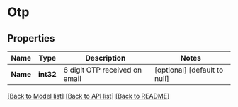 # Otp

## Properties
Name | Type | Description | Notes
------------ | ------------- | ------------- | -------------
**Name** | **int32** | 6 digit OTP received on email | [optional] [default to null]

[[Back to Model list]](../README.md#documentation-for-models) [[Back to API list]](../README.md#documentation-for-api-endpoints) [[Back to README]](../README.md)


